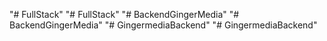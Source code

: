 "# FullStack" 
"# FullStack" 
"# BackendGingerMedia" 
"# BackendGingerMedia" 
"# GingermediaBackend" 
"# GingermediaBackend" 
